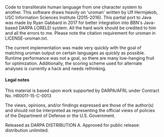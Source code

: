 Code to transliterate human language from one character system to another.  This software draws
heavily on 'uroman' written by Ulf Hermjakob, USC Information Sciences Institute (2015-2016).
This partial port to Java was made by Ryan Gabbard in 2017 for better integration into BBN's
Java-based DARPA LORELEI system.  All the hard work should be credited to him
and all the errors to me.  Please note the citation requirement for uroman in LICENSE-uroman.txt.

The current implementation was made very quickly with the goal of matching uroman output on certain
languages as quickly as possible.  Runtime performance was not a goal, so there are many
low-hanging fruit for optimization. Additionally, the scoring scheme used for alternate analyses is
currently a hack and needs rethinking.

#### Legal notes

This material is based upon work supported by DARPA/AFRL under Contract No. HR0011-15-C-0013

The views, opinions, and/or findings expressed are those of the author(s) and should not
be interpreted as representing the official views of policies of the Department of
Defense or the U.S. Government.  

Released as DARPA DISTRIBUTION A.  Approved for public release: distribution unlimited.
